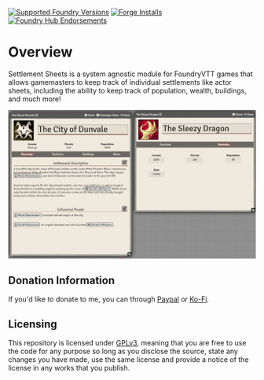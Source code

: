 [![Supported Foundry Versions](https://img.shields.io/endpoint?url=https%3A%2F%2Ffoundryshields.com%2Fversion%3Fstyle%3Dplastic%26url%3Dhttps%3A%2F%2Fgithub.com%2Fveilza%2Fsettlement-sheets%2Freleases%2Flatest%2Fdownload%2Fmodule.json)](https://github.com/veilza/settlement-sheets)
[![Forge Installs](https://img.shields.io/badge/dynamic/json?label=Forge%20Installs&query=package.installs&suffix=%25&url=https%3A%2F%2Fforge-vtt.com%2Fapi%2Fbazaar%2Fpackage%2Fsettlement-sheets&colorB=4aa94a)](https://forge-vtt.com/bazaar#package=settlement-sheets)
[![Foundry Hub Endorsements](https://img.shields.io/endpoint?logoColor=white&url=https%3A%2F%2Fwww.foundryvtt-hub.com%2Fwp-json%2Fhubapi%2Fv1%2Fpackage%2Fsettlement-sheets%2Fshield%2Fendorsements)](https://www.foundryvtt-hub.com/package/settlement-sheets/)
# Overview

Settlement Sheets is a system agnostic module for FoundryVTT games that allows gamemasters to keep track of individual settlements like actor sheets, including the ability to keep track of population, wealth, buildings, and much more!

![preview](./assets/ModulePreview.png)

## Donation Information
If you'd like to donate to me, you can through [Paypal](https://www.paypal.com/donate/?hosted_button_id=T5ZD4T9PSZZVA) or [Ko-Fi](https://ko-fi.com/veilzakinsemi).

## Licensing
This repository is licensed under [GPLv3](https://www.gnu.org/licenses/gpl-3.0.en.html), meaning that you are free to use the code for any purpose so long as you disclose the source, state any changes you have made, use the same license and provide a notice of the license in any works that you publish.
